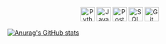 <p align="center">
  <img alt="Python" height="32px" src="https://cdn.worldvectorlogo.com/logos/python-5.svg" />
  <img alt="Java" height="32px" src="https://cdn.worldvectorlogo.com/logos/java-4.svg" />
  <img alt="PostgreSQL" height="32px" src="https://cdn.worldvectorlogo.com/logos/postgresql.svg" />
  <img alt="SQL" height="32px" src="https://bobpusateri.blob.core.windows.net/bcn/2020/04/Azure_SQL_DB.png" />
  <img alt="Git" height="32px" src="https://cdn.worldvectorlogo.com/logos/git-icon.svg" />
  <br />
</p>

[![Anurag's GitHub stats](https://github-readme-stats.vercel.app/api?username=deadspir1t0&theme=github_dark)](https://github.com/anuraghazra/github-readme-stats)
